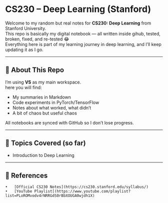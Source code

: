 #  CS230 – Deep Learning (Stanford)

Welcome to my random but real notes for **CS230: Deep Learning** from Stanford University.  
This repo is basically my digital notebook — all written inside gihub, tested, broken, fixed, and re-tested 😂  
Everything here is part of my learning journey in deep learning, and I’ll keep updating it as I go.

---

## 🧾 About This Repo

I’m using **VS** as my main workspace.  
here you will find: 
- My summaries in Markdown  
- Code experiments in PyTorch/TensorFlow  
- Notes about what worked, what didn’t  
- A bit of chaos but useful chaos  

All notebooks are synced with GitHub so I don’t lose progress.

---

## 🧠 Topics Covered (so far)

- Introduction to Deep Learning

---

## 🔗 References
	•	[Official CS230 Notes](https://cs230.stanford.edu/syllabus/)
	•	[YouTube Playlist[(https://www.youtube.com/playlist?list=PLoROMvodv4rNRRGdS0rBbXOUGA0wjdh1X)
